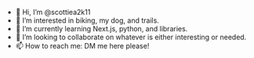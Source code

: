 - 👋 Hi, I’m @scottiea2k11
- 👀 I’m interested in biking, my dog, and trails.
- 🌱 I’m currently learning Next.js, python, and libraries.
- 💞️ I’m looking to collaborate on whatever is either interesting or needed.
- 📫 How to reach me: DM me here please!

<!---
scottiea2k11/scottiea2k11 is a ✨ special ✨ repository because its `README.md` (this file) appears on your GitHub profile.
You can click the Preview link to take a look at your changes.
--->

